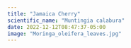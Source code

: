 ```yaml
---
title: "Jamaica Cherry"
scientific_name: "Muntingia calabura"
date: 2022-12-12T08:47:37-05:00
image: "Moringa_oleifera_leaves.jpg"
---
```



